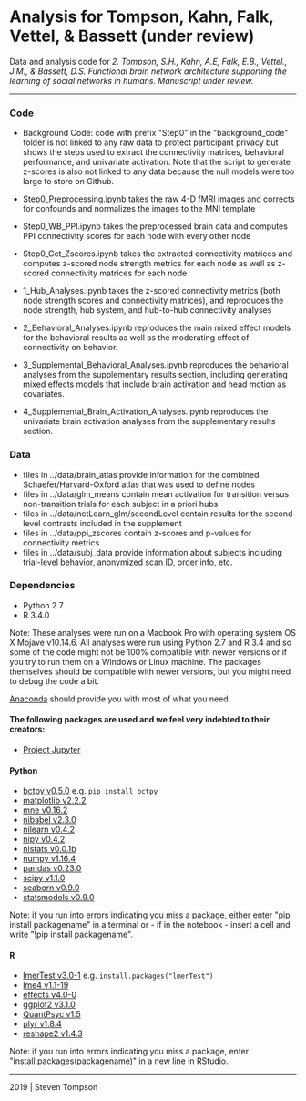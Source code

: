 # Analysis for Tompson, Kahn, Falk, Vettel, & Bassett (under review)

Data and analysis code for *2.	Tompson, S.H., Kahn, A.E, Falk, E.B., Vettel., J.M., & Bassett, D.S. 
Functional brain network architecture supporting the learning of social networks in humans. 
Manuscript under review.*


***

### Code
* Background Code: code with prefix "Step0" in the "background_code" folder is not linked to 
any raw data to protect participant privacy but shows the steps used to extract the connectivity matrices, 
behavioral performance, and univariate activation. Note that the script to generate z-scores is also not linked to 
any data because the null models were too large to store on Github.
* Step0_Preprocessing.ipynb takes the raw 4-D fMRI images and corrects for confounds and normalizes the images to the MNI template
* Step0_WB_PPI.ipynb takes the preprocessed brain data and computes PPI connectivity scores for each node with every other node
* Step0_Get_Zscores.ipynb takes the extracted connectivity matrices and computes z-scored node strength metrics for each node
as well as z-scored connectivity matrices for each node

* 1_Hub_Analyses.ipynb takes the z-scored connectivity metrics (both node strength scores and connectivity matrices),
and reproduces the node strength, hub system, and hub-to-hub connectivity analyses
* 2_Behavioral_Analyses.ipynb reproduces the main mixed effect models for the behavioral results as well as 
the moderating effect of connectivity on behavior.
* 3_Supplemental_Behavioral_Analyses.ipynb reproduces the behavioral analyses from the supplementary results section,
including generating mixed effects models that include brain activation and head motion as covariates.
* 4_Supplemental_Brain_Activation_Analyses.ipynb reproduces the univariate brain activation analyses from the supplementary results section.

### Data

* files in ../data/brain_atlas provide information for the combined Schaefer/Harvard-Oxford atlas that was used to define nodes
* files in ../data/glm_means contain mean activation for transition versus non-transition trials for each subject in a priori hubs
* files in ../data/netLearn_glm/secondLevel contain results for the second-level contrasts included in the supplement
* files in ../data/ppi_zscores contain z-scores and p-values for connectivity metrics
* files in ../data/subj_data provide information about subjects including trial-level behavior, anonymized scan ID, order info, etc.

### Dependencies
* Python 2.7
* R 3.4.0

Note: These analyses were run on a Macbook Pro with operating system OS X Mojave v10.14.6. 
All analyses were run using Python 2.7 and R 3.4 and so some of the code might not be 100% compatible with newer versions 
or if you try to run them on a Windows or Linux machine. 
The packages themselves should be compatible with newer versions, but you might need to debug the code a bit.

[Anaconda](http://continuum.io/downloads) should provide you with most of what you need.

#### The following packages are used and we feel very indebted to their creators:

* [Project Jupyter](https://github.com/jupyter) 

#### Python
* [bctpy v0.5.0](https://github.com/aestrivex/bctpy) e.g. `pip install bctpy`
* [matplotlib v2.2.2](http://matplotlib.org/)
* [mne v0.16.2](https://www.nmr.mgh.harvard.edu/mne/stable/index.html)
* [nibabel v2.3.0](https://nipy.org/packages/nibabel/index.html)
* [nilearn v0.4.2](https://nipy.org/packages/nilearn/index.html) 
* [nipy v0.4.2](https://nipy.org/packages/nipy/index.html)
* [nistats v0.0.1b](https://nistats.github.io/)
* [numpy v1.16.4](http://www.numpy.org/)
* [pandas v0.23.0](http://pandas.pydata.org/)
* [scipy v1.1.0](https://www.scipy.org/)
* [seaborn v0.9.0](http://seaborn.pydata.org/)
* [statsmodels v0.9.0](https://www.statsmodels.org/stable/index.html)

Note: if you run into errors indicating you miss a package, either enter "pip install packagename" in a terminal or - if in the notebook - 
insert a cell and write "!pip install packagename".

#### R
* [lmerTest v3.0-1](https://cran.r-project.org/web/packages/lmerTest/index.html) e.g. `install.packages("lmerTest")`
* [lme4 v1.1-19](https://cran.r-project.org/web/packages/lme4/index.html)   
* [effects v4.0-0](https://cran.r-project.org/web/packages/effects/index.html)
* [ggplot2 v3.1.0](https://ggplot2.tidyverse.org/)  
* [QuantPsyc v1.5](https://cran.r-project.org/web/packages/QuantPsyc/index.html)
* [plyr v1.8.4](https://cran.r-project.org/web/packages/plyr/index.html)    
* [reshape2 v1.4.3](https://cran.r-project.org/web/packages/reshape2/index.html)

Note: if you run into errors indicating you miss a package, enter "install.packages(packagename)" in a new line in RStudio.

***
2019 | Steven Tompson